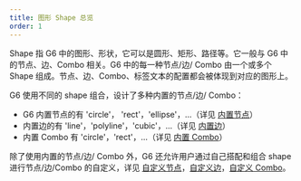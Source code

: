 ```yaml
---
title: 图形 Shape 总览
order: 1
---
```


Shape 指 G6 中的图形、形状，它可以是圆形、矩形、路径等。它一般与 G6 中的节点、边、Combo 相关。G6 中的每一种节点/边/ Combo 由一个或多个 Shape 组成。节点、边、Combo、标签文本的配置都会被体现到对应的图形上。

G6 使用不同的 shape 组合，设计了多种内置的节点/边/ Combo：

- G6 内置节点的有 'circle'， 'rect'，'ellipse'，...（详见 [内置节点](/manual/element/node/build-in/base-node)）
- 内置边的有 'line'，'polyline'，'cubic'，...（详见 [内置边](/manual/element/edge/build-in/base-edge)）
- 内置 Combo 有 'circle'，'rect'，...（详见 [内置 Combo](/manual/element/combo/build-in/base-combo)）

除了使用内置的节点/边/ Combo 外，G6 还允许用户通过自己搭配和组合 shape 进行节点/边/Combo 的自定义，详见 [自定义节点](/manual/element/node/custom-node)，[自定义边](/manual/element/edge/custom-edge)，[自定义 Combo](/manual/element/combo/custom-combo)。
